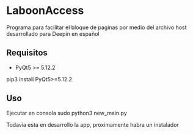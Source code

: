# LaboonAccess
Programa para facilitar el bloque de paginas por medio del archivo host desarrollado para Deepin en español

## Requisitos
* PyQt5 >= 5.12.2

pip3 install PyQt5>=5.12.2

## Uso
Ejecutar en consola sudo python3 new_main.py

Todavia esta en desarrollo la app, proximamente habra un instalador
